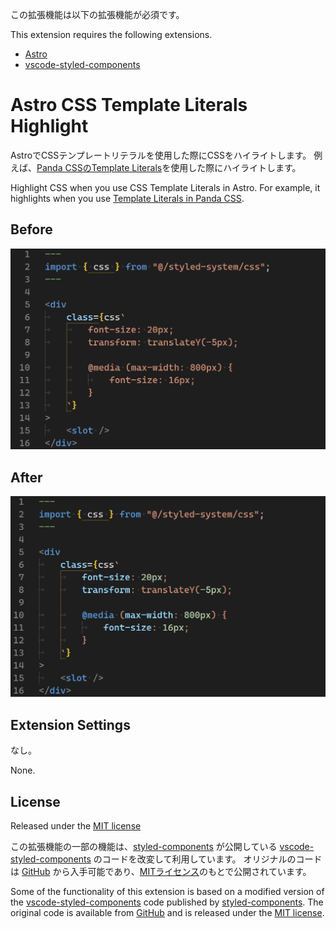 この拡張機能は以下の拡張機能が必須です。

This extension requires the following extensions.

- [Astro](https://marketplace.visualstudio.com/items?itemName=astro-build.astro-vscode)
- [vscode-styled-components](https://marketplace.visualstudio.com/items?itemName=styled-components.vscode-styled-components)

# Astro CSS Template Literals Highlight

AstroでCSSテンプレートリテラルを使用した際にCSSをハイライトします。
例えば、[Panda CSSのTemplate Literals](https://panda-css.com/docs/concepts/template-literals)を使用した際にハイライトします。

Highlight CSS when you use CSS Template Literals in Astro.
For example, it highlights when you use [Template Literals in Panda CSS](https://panda-css.com/docs/concepts/template-literals).

## Before

![Before hilighting](https://github.com/AkimeAki/Astro-CSS-Template-Literals-Highlight/blob/main/images/doc/before.png)

## After

![After hilighting](https://github.com/AkimeAki/Astro-CSS-Template-Literals-Highlight/blob/main/images/doc/after.png)

## Extension Settings

なし。

None.

## License

Released under the [MIT license](https://opensource.org/license/mit)

この拡張機能の一部の機能は、[styled-components](https://styled-components.com/) が公開している [vscode-styled-components](https://marketplace.visualstudio.com/items?itemName=styled-components.vscode-styled-components) のコードを改変して利用しています。
オリジナルのコードは [GitHub](https://github.com/styled-components/vscode-styled-components) から入手可能であり、[MITライセンス](https://marketplace.visualstudio.com/items/styled-components.vscode-styled-components/license)のもとで公開されています。

Some of the functionality of this extension is based on a modified version of the [vscode-styled-components](https://marketplace.visualstudio.com/items?itemName=styled-components.vscode-styled-components) code published by [styled-components](https://styled-components.com/).
The original code is available from [GitHub](https://github.com/styled-components/vscode-styled-components) and is released under the [MIT license](https://marketplace.visualstudio.com/items/styled-components.vscode-styled-components/license).
